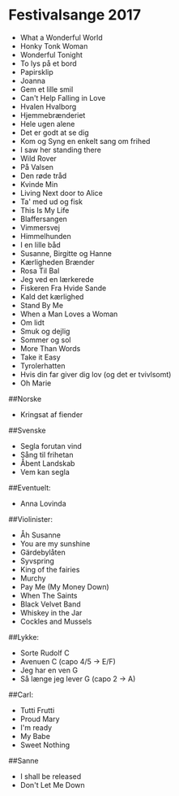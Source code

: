 # Festivalsange 2017

- What a Wonderful World
- Honky Tonk Woman
- Wonderful Tonight
- To lys på et bord
- Papirsklip
- Joanna
- Gem et lille smil
- Can't Help Falling in Love
- Hvalen Hvalborg
- Hjemmebrænderiet
- Hele ugen alene
- Det er godt at se dig
- Kom og Syng en enkelt sang om frihed
- I saw her standing there
- Wild Rover
- På Valsen
- Den røde tråd
- Kvinde Min
- Living Next door to Alice
- Ta' med ud og fisk
- This Is My Life
- Blaffersangen
- Vimmersvej
- Himmelhunden
- I en lille båd
- Susanne, Birgitte og Hanne
- Kærligheden Brænder
- Rosa Til Bal
- Jeg ved en lærkerede
- Fiskeren Fra Hvide Sande
- Kald det kærlighed
- Stand By Me
- When a Man Loves a Woman
- Om lidt
- Smuk og dejlig
- Sommer og sol
- More Than Words
- Take it Easy
- Tyrolerhatten
- Hvis din far giver dig lov (og det er tvivlsomt)
- Oh Marie

##Norske
- Kringsat af fiender

##Svenske
- Segla forutan vind
- Sång til frihetan
- Åbent Landskab
- Vem kan segla

##Eventuelt:
- Anna Lovinda

##Violinister:
- Åh Susanne
- You are my sunshine
- Gärdebylåten
- Syvspring
- King of the fairies
- Murchy
- Pay Me (My Money Down)
- When The Saints
- Black Velvet Band
- Whiskey in the Jar
- Cockles and Mussels

##Lykke:
- Sorte Rudolf          C
- Avenuen               C (capo 4/5 -> E/F)
- Jeg har en ven        G
- Så længe jeg lever    G (capo 2 -> A)

##Carl:
- Tutti Frutti
- Proud Mary
- I'm ready
- My Babe
- Sweet Nothing

##Sanne
- I shall be released
- Don't Let Me Down
